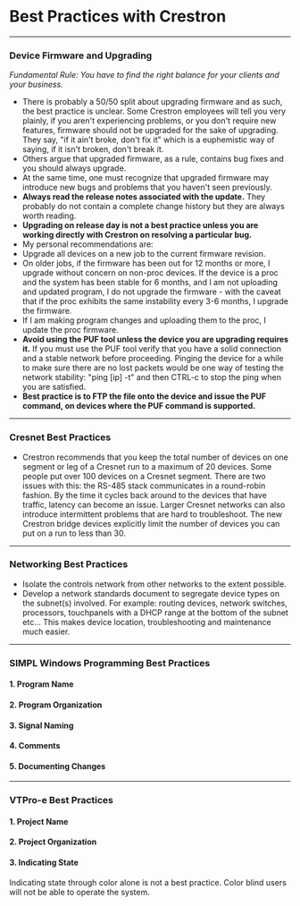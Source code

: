 # Best Practices with Crestron #

----------

### Device Firmware and Upgrading ###
*Fundamental Rule: You have to find the right balance for your clients and your business.*

 - There is probably a 50/50 split about upgrading firmware and as such, the best practice is unclear. Some Crestron employees will tell you very plainly, if you aren't experiencing problems, or you don't require new features, firmware should not be upgraded for the sake of upgrading. They say, "if it ain't broke, don't fix it" which is a euphemistic way of saying, if it isn't broken, don't break it. 
 - Others argue that upgraded firmware, as a rule, contains bug fixes and you should always upgrade.
 - At the same time, one must recognize that upgraded firmware may introduce new bugs and problems that you haven't seen previously. 
 - **Always read the release notes associated with the update.** They probably do not contain a complete change history but they are always worth reading. 
 - **Upgrading on release day is not a best practice unless you are working directly with Crestron on resolving a particular bug.**
 - My personal recommendations are:
  - Upgrade all devices on a new job to the current firmware revision.
  - On older jobs, if the firmware has been out for 12 months or more, I upgrade without concern on non-proc devices. If the device is a proc and the system has been stable for 6 months, and I am not uploading and updated program, I do not upgrade the firmware - with the caveat that if the proc exhibits the same instability every 3-6 months, I upgrade the firmware. 
  - If I am making program changes and uploading them to the proc, I update the proc firmware. 
 - **Avoid using the PUF tool unless the device you are upgrading requires it.** If you must use the PUF tool verify that you have a solid connection and a stable network before proceeding. Pinging the device for a while to make sure there are no lost packets would be one way of testing the network stability: "ping [ip] -t" and then CTRL-c to stop the ping when you are satisfied. 
 - **Best practice is to FTP the file onto the device and issue the PUF command, on devices where the PUF command is supported.**

----------
### Cresnet Best Practices ###
 - Crestron recommends that you keep the total number of devices on one segment or leg of a Cresnet run to a maximum of 20 devices. Some people put over 100 devices on a Cresnet segment. There are two issues with this: the RS-485 stack communicates in a round-robin fashion. By the time it cycles back around to the devices that have traffic, latency can become an issue.  Larger Cresnet networks can also introduce intermittent problems that are hard to troubleshoot. The new Crestron bridge devices explicitly limit the number of devices you can put on a run to less than 30.

----------
### Networking Best Practices ###
 - Isolate the controls network from other networks to the extent possible.
 - Develop a network standards document to segregate device types on the subnet(s) involved. For example: routing devices, network switches, processors, touchpanels with a DHCP range at the bottom of the subnet etc... This makes device location, troubleshooting and maintenance much easier.


----------

### SIMPL Windows Programming Best Practices ###

#### 1. Program Name ####
#### 2. Program Organization ####
#### 3. Signal Naming ####
#### 4. Comments ####
#### 5. Documenting Changes ####

----------
### VTPro-e Best Practices ###
#### 1. Project Name ####
#### 2. Project Organization ####
#### 3. Indicating State ####

Indicating state through color alone is not a best practice. Color blind users will not be able to operate the system.
